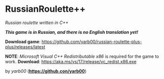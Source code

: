 # RussianRoulette++
*Russian roulette written in C++*

***This game is in Russian, and there is no English translation yet!***

**Download game**: https://github.com/yarb00/russian-roulette-plus-plus/releases/latest

**NOTE**: *Microsoft Visual C++ Redistributable x86* is required for the game to work.
**Download**: https://aka.ms/vs/17/release/vc_redist.x86.exe

by *yarb00* (**https://github.con/yarb00**)
